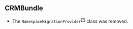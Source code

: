 CRMBundle
---------
* The `NamespaceMigrationProvider`<sup>[[?]](https://github.com/oroinc/crm/tree/3.1.0/src/Oro/Bundle/CRMBundle/Cache/NamespaceMigrationProvider.php#L7 "Oro\Bundle\CRMBundle\Cache\NamespaceMigrationProvider")</sup> class was removed.


